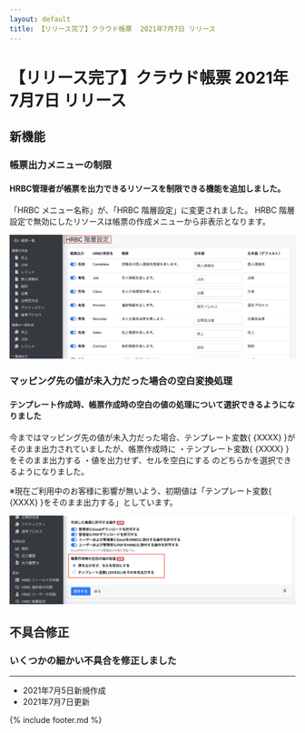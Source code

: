 ```yaml
---
layout: default
title: 【リリース完了】クラウド帳票  2021年7月7日 リリース
---
```


# 【リリース完了】クラウド帳票  2021年7月7日 リリース

## 新機能

### 帳票出力メニューの制限

#### HRBC管理者が帳票を出力できるリソースを制限できる機能を追加しました。
「HRBC メニュー名称」が、「HRBC 階層設定」に変更されました。
HRBC 階層設定で無効にしたリソースは帳票の作成メニューから非表示となります。


![メンテナンス機能追加](images/20210707/rl210707_2.png)


### マッピング先の値が未入力だった場合の空白変換処理

#### テンプレート作成時、帳票作成時の空白の値の処理について選択できるようになりました

今まではマッピング先の値が未入力だった場合、テンプレート変数{ {XXXX} }がそのまま出力されていましたが、帳票作成時に
・テンプレート変数{ {XXXX} }をそのまま出力する
・値を出力せず、セルを空白にする
のどちらかを選択できるようになりました。

※現在ご利用中のお客様に影響が無いよう、初期値は「テンプレート変数{ {XXXX} }をそのまま出力する」としています。


![メンテナンス機能追加](images/20210707/rl210707_1.png)


## 不具合修正

### いくつかの細かい不具合を修正しました

-----
* 2021年7月5日新規作成
* 2021年7月7日更新

{% include footer.md %}
